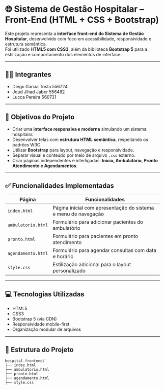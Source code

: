 # 🌐 Sistema de Gestão Hospitalar – Front-End (HTML + CSS + Bootstrap)

Este projeto representa a **interface front-end do Sistema de Gestão Hospitalar**, desenvolvido com foco em acessibilidade, responsividade e estrutura semântica.  
Foi utilizado **HTML5 com CSS3**, além da biblioteca **Bootstrap 5** para a estilização e comportamento dos elementos de interface.

---

## 🧑‍💻 Integrantes
- Diego Garcia Tosta	556724
- Joud Jihad Jaber	556482
- Lucca Pereira	560731

---

## 🎯 Objetivos do Projeto

- Criar uma **interface responsiva e moderna** simulando um sistema hospitalar.
- Desenvolver telas com **estrutura HTML semântica**, respeitando os padrões W3C.
- Utilizar **Bootstrap** para layout, navegação e responsividade.
- Separar visual e conteúdo por meio de arquivo `.css` externo.
- Criar páginas independentes e interligadas: **Início, Ambulatório, Pronto Atendimento e Agendamentos**.

---

## ✅ Funcionalidades Implementadas

| Página                   | Funcionalidades                                                  |
|--------------------------|------------------------------------------------------------------|
| `index.html`             | Página inicial com apresentação do sistema e menu de navegação  |
| `ambulatorio.html`       | Formulário para adicionar pacientes do ambulatório              |
| `pronto.html`            | Formulário para pacientes em pronto atendimento                 |
| `agendamento.html`       | Formulário para agendar consultas com data e horário            |
| `style.css`              | Estilização adicional para o layout personalizado               |

---

## 💻 Tecnologias Utilizadas

- HTML5
- CSS3
- Bootstrap 5 (via CDN)
- Responsividade mobile-first
- Organização modular de arquivos

---

## 📁 Estrutura do Projeto

```plaintext
hospital-frontend/
├── index.html
├── ambulatorio.html
├── pronto.html
├── agendamento.html
├── style.css
